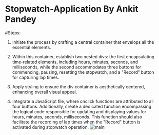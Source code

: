 # Stopwatch-Application By Ankit Pandey
#Steps:

1. Initiate the process by crafting a central container that envelops all the essential elements.

2. Within this container, establish two nested divs: the first encapsulating time-related elements, including hours, minutes, seconds, and milliseconds, while the second accommodates three buttons for commencing, pausing, resetting the stopwatch, and a "Record" button for capturing lap times.

3. Apply styling to ensure the div container is aesthetically centered, enhancing overall visual appeal.

4. Integrate a JavaScript file, where onclick functions are attributed to all four buttons. Additionally, create a dedicated function encompassing the logical code responsible for updating and displaying values for hours, minutes, seconds, milliseconds. This function should also facilitate the recording of lap times when the "Record" button is activated during stopwatch operation.
![main](https://github.com/pankit01999/Stopwatch-Web-Application/assets/143706134/32365bae-5485-4f64-92f3-47d648daf385)
